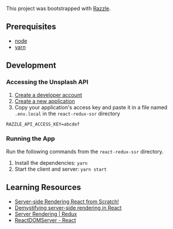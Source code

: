 This project was bootstrapped with [Razzle](https://github.com/jaredpalmer/razzle).

## Prerequisites

- [node](https://nodejs.org/en/download/)
- [yarn](https://yarnpkg.com/en/docs/install)

## Development

### Accessing the Unsplash API

1. [Create a developer account](https://unsplash.com/join)
2. [Create a new application](https://unsplash.com/oauth/applications/new)
3. Copy your application's access key and paste it in a file named `.env.local` in the `react-redux-ssr` directory

```
RAZZLE_API_ACCESS_KEY=abcdef
```

### Running the App

Run the following commands from the `react-redux-ssr` directory.

1. Install the dependencies: `yarn`
2. Start the client and server: `yarn start`

## Learning Resources

- [Server-side Rendering React from Scratch!](https://www.youtube.com/watch?v=82tZAPMHfT4)
- [Demystifying server-side rendering in React](https://www.freecodecamp.org/news/demystifying-reacts-server-side-render-de335d408fe4/)
- [Server Rendering | Redux](https://redux.js.org/usage/server-rendering)
- [ReactDOMServer - React](https://reactjs.org/docs/react-dom-server.html)

